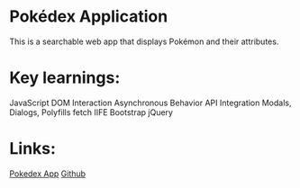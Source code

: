 # Pokédex Application
This is a searchable web app that displays Pokémon and their attributes.

# Key learnings:
JavaScript
DOM Interaction
Asynchronous Behavior
API Integration
Modals, Dialogs,
Polyfills
fetch
IIFE
Bootstrap
jQuery

# Links:
<a href="https://ajbbents.github.io/simple-js-app/">Pokedex App</a>
<a href="https://github.com/ajbbents/simple-js-app">Github</a>
